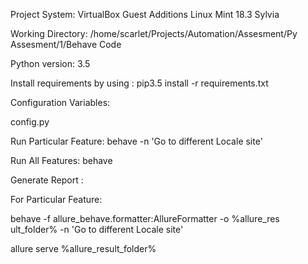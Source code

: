 Project System:
VirtualBox
Guest Additions
Linux Mint 18.3 Sylvia

Working Directory: 
/home/scarlet/Projects/Automation/Assesment/Py Assesment/1/Behave Code


Python version: 3.5

Install requirements by using :
pip3.5 install -r requirements.txt


Configuration Variables:

config.py


Run Particular Feature:
behave -n 'Go to different Locale site'

Run All Features:
behave

Generate Report : 

For Particular Feature:

behave -f allure_behave.formatter:AllureFormatter -o %allure_res
ult_folder% -n 'Go to different Locale site'

allure serve %allure_result_folder%

